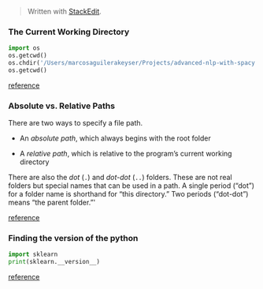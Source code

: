 > Written with [StackEdit](https://stackedit.io/).

### The Current Working Directory

```python
import os
os.getcwd()
os.chdir('/Users/marcosaguilerakeyser/Projects/advanced-nlp-with-spacy')
os.getcwd()
```
[reference](http://automatetheboringstuff.com/chapter8/)

### Absolute vs. Relative Paths

There are two ways to specify a file path.

-   An  _absolute path_, which always begins with the root folder
    
-   A  _relative path_, which is relative to the program’s current working directory
    

There are also the  _dot_  (`.`) and  _dot-dot_  (`..`) folders. These are not real folders but special names that can be used in a path. A single period (“dot”) for a folder name is shorthand for “this directory.” Two periods (“dot-dot”) means “the parent folder.”'

[reference](http://automatetheboringstuff.com/chapter8/)

### Finding the version of the python

```python
import sklearn
print(sklearn.__version__)
```
[reference](https://medium.com/@rakshithvasudev/finding-the-version-of-the-python-package-is-very-easy-1db1a3271d88)
<!--stackedit_data:
eyJoaXN0b3J5IjpbLTI1NDU0ODQwNywtMTc1OTE0MDMyOF19
-->